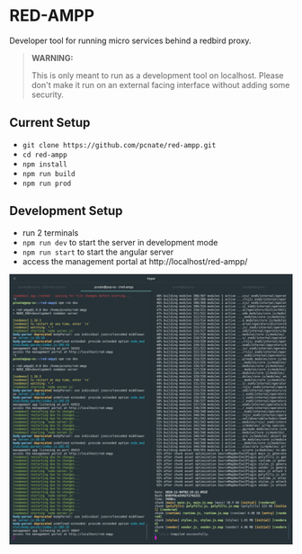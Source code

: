 # RED-AMPP

Developer tool for running micro services behind a redbird proxy.


>__WARNING:__
>
>This is only meant to run as a development tool on localhost. Please don't make it run on an external facing interface without adding some security.


## Current Setup

 * `git clone https://github.com/pcnate/red-ampp.git`
 * `cd red-ampp`
 * `npm install`
 * `npm run build`
 * `npm run prod`


## Development Setup

* run 2 terminals
* `npm run dev` to start the server in development mode
* `npm run start` to start the angular server
* access the management portal at http://localhost/red-ampp/

![development terminal](https://raw.githubusercontent.com/pcnate/red-ampp/master/assets/dev%20terminal.png)